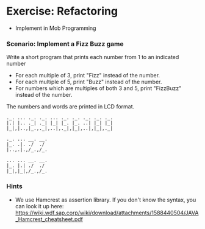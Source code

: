 # Exercise: Refactoring

- Implement in Mob Programming

### Scenario: Implement a Fizz Buzz game
Write a short program that prints each number from 1 to an indicated number

- For each multiple of 3, print "Fizz" instead of the number. 
- For each multiple of 5, print "Buzz" instead of the number. 
- For numbers which are multiples of both 3 and 5, print "FizzBuzz" instead of the number.

The numbers and words are printed in LCD format.
```
._. ... ._. ._. ... ._. ._. ._. ._. ._.
|.| |.. ._| ._| |_| |_. |_. ..| |_| |_|
|_|,|..,|_.,._|,..|,._|,|_|,..|,|_|,._|

._. ... __. __.
|_. .|. ./  ./
|..,.|.,/_.,/_.

... ... __. __.
|_. |.| ./  ./
|_|,|_|,/_.,/_.
```

### Hints
- We use Hamcrest as assertion library. If you don't know the syntax, you can look it up here: https://wiki.wdf.sap.corp/wiki/download/attachments/1588440504/JAVA_Hamcrest_cheatsheet.pdf

